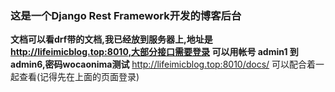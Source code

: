### 这是一个Django Rest Framework开发的博客后台

**文档可以看drf带的文档,我已经放到服务器上,地址是 http://lifeimicblog.top:8010,大部分接口需要登录
可以用帐号 admin1 到admin6,密码wocaonima测试** http://lifeimicblog.top:8010/docs/ 可以配合着一起查看(记得先在上面的页面登录)
